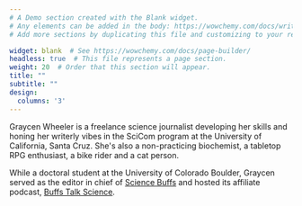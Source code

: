 ```yaml
---
# A Demo section created with the Blank widget.
# Any elements can be added in the body: https://wowchemy.com/docs/writing-markdown-latex/
# Add more sections by duplicating this file and customizing to your requirements.

widget: blank  # See https://wowchemy.com/docs/page-builder/
headless: true  # This file represents a page section.
weight: 20  # Order that this section will appear.
title: ""
subtitle: ""
design:
  columns: '3'
---
```


Graycen Wheeler is a freelance science journalist developing her skills and honing her writerly vibes in the SciCom program at the University of California, Santa Cruz. She's also a non-practicing biochemist, a tabletop RPG enthusiast, a bike rider and a cat person.

While a doctoral student at the University of Colorado Boulder, Graycen served as the editor in chief of [Science Buffs](https://sciencebuffs.org/) and hosted its affiliate podcast, [Buffs Talk Science](https://buffstalkscience.com).
